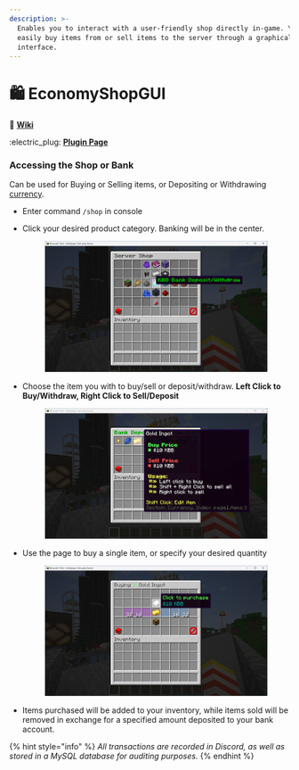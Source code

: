 ```yaml
---
description: >-
  Enables you to interact with a user-friendly shop directly in-game. You can
  easily buy items from or sell items to the server through a graphical user
  interface.
---
```


# 🛍️ EconomyShopGUI

:book: [**Wiki**](https://wiki.gpplugins.com/economyshopgui)

:electric\_plug: [**Plugin Page**](https://www.spigotmc.org/resources/economyshopgui-premium.104414/)

### Accessing the Shop or Bank

Can be used for Buying or Selling items, or Depositing or Withdrawing [currency](../rules-and-regulations/kbb-currency-exchange-system.md).

* Enter command `/shop` in console
*   Click your desired product category. Banking will be in the center.&#x20;

    <figure><img src="../.gitbook/assets/esg_step_1.png" alt=""><figcaption></figcaption></figure>
*   Choose the item you with to buy/sell or deposit/withdraw. **Left Click to Buy/Withdraw, Right Click to Sell/Deposit**

    <figure><img src="../.gitbook/assets/esg_step_2.png" alt=""><figcaption></figcaption></figure>
*   Use the page to buy a single item, or specify your desired quantity

    <figure><img src="../.gitbook/assets/esg_step_3.png" alt=""><figcaption></figcaption></figure>
* Items purchased will be added to your inventory, while items sold will be removed in exchange for a specified amount deposited to your bank account.

{% hint style="info" %}
_All transactions are recorded in Discord, as well as stored in a MySQL database for auditing purposes._
{% endhint %}
